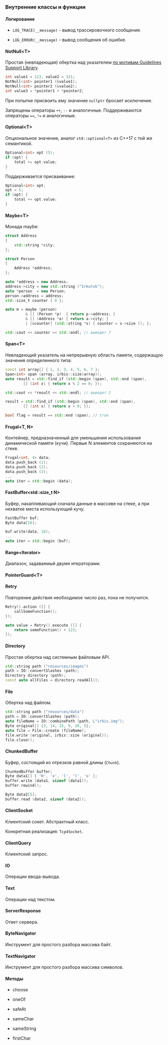 ### Внутренние классы и функции

#### Логирование

* `LOG_TRACE(__message)` - вывод трассировочного сообщения.

* `LOG_ERROR(__message)` - вывод сообщения об ошибке. 

#### NotNull&lt;T&gt;

Простая (невладеющая) обертка над указателем [по мотивам Guidelines Support Library](https://github.com/microsoft/GSL).

```c++
int value1 = 123, value2 = 321;
NotNull<int> pointer1 (&value1);
NotNull<int> pointer2 (&value2);
int value3 = *pointer1 + *pointer2;
```

При попытке присвоить ему значение `nullptr` бросает исключение.

Запрещены операторы `++`, `--` и аналогичные. Поддерживаются операторы `==`, `!=` и аналогичные.

#### Optional&lt;T&gt;

Опциональное значение, аналог `std::optional<T>` из C++17 с той же семантикой.

```c++
Optional<int> opt (5);
if (opt) {
    total += opt.value;
}
```

Поддерживается присваивание:

```c++
Optional<int> opt;
opt = 5;
if (opt) {
    total += opt.value;
}
```

#### Maybe&lt;T&gt;

Монада maybe:

```c++
struct Address
{
    std::string *city;
};

struct Person
{
    Address *address;
};

auto *address = new Address;
address->city = new std::string ("Irkutsk");
auto *person  = new Person;
person->address = address;
std::size_t counter { 0 };

auto m = maybe (person)
         & [] (Person *p)  { return p->address; }
         & [] (Address *a) { return a->city; }
         | [&counter] (std::string *s) { counter = s->size (); };

std::cout << counter << std::endl; // выведет 7
```

#### Span&lt;T&gt;

Невладеющий указатель на непрерывную область памяти, содержащую значения определенного типа:

```c++
const int array[] { 1, 2, 3, 4, 5, 6, 7 };
Span<int> span (array, irbis::size(array));
auto result = std::find_if (std::begin (span), std::end (span),
        [] (int x) { return x % 2 == 0; });

std::cout << *result << std::endl; // выведет 2

result = std::find_if (std::begin (span), std::end (span),
        [] (int x) { return x < 0; });

bool flag = result == std::end (span); // true
```

#### Frugal&lt;T, N&gt;

Контейнер, предназначенный для уменьшения использования динамической памяти (кучи). Первые N элементов сохраняются на стеке.

```c++
Frugal<int, 4> data;
data.push_back (1);
data.push_back (2);
data.push_back (3);
...
auto iter = std::begin (data);

```

#### FastBuffer&lt;std::size_t N&gt;

Буфер, накапливающий сначала данные в массиве на стеке, а при нехватке места использующий кучу.

```c++
FastBuffer buf;
Byte data[16];

buf.write(data, 16);
...
auto iter = std::begin (buf);
```

#### Range&lt;Iterator&gt;

Диапазон, задаваемый двумя итераторами.


#### PointerGuard&lt;T&gt;

#### Retry

Повторение действия необходимое число раз, пока не получится.

```c++
Retry().action ([] {
    callSomeFunction();
});

auto value = Retry().execute ([] {
    return someFunction() + 123;
});

```

#### Directory

Простая обертка над системным файловым API.

```c++
std::string path ("resources/images")
path = IO::convertSlashes (path);
Directory directory (path);
const auto allFiles = directory.readAll();
```

#### File

Обертка над файлом.

```c++
std::string path ("resources/data")
path = IO::convertSlashes (path);
auto fileName = IO::combinePath (path, L"irbis.img");
Byte original[] {3, 14, 15, 9, 26, 5};
auto file = File::create (fileName);
file.write (original, irbis::size (original));
file.close();
```

#### ChunkedBuffer

Буфер, состоящий из отрезков равной длины (`Chunk`).

```c++
ChunkedBuffer buffer;
Byte data1[] { 'H', 'e', 'l', 'l', 'o' };
buffer.write (data1, sizeof (data1));
buffer.rewind();

Byte data2[5];
buffer.read (data2, sizeof (data2));
``` 

#### ClientSocket

Клиентский сокет. Абстрактный класс.

Конкретная реализация: `Tcp4Socket`.

#### ClientQuery

Клиентский запрос.

#### IO

Операции ввода-вывода.

#### Text

Операции над текстом.

#### ServerResponse

Ответ сервера.

#### ByteNavigator

Инструмент для простого разбора массива байт.

#### TextNavigator

Инструмент для простого разбора массива символов.

#### Методы

* choose

* oneOf

* safeAt

* sameChar

* sameString

* firstChar
